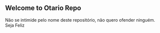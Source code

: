 ## Welcome to Otario Repo

Não se intimide pelo nome deste repositório, não quero ofender ninguém.
Seja Feliz
